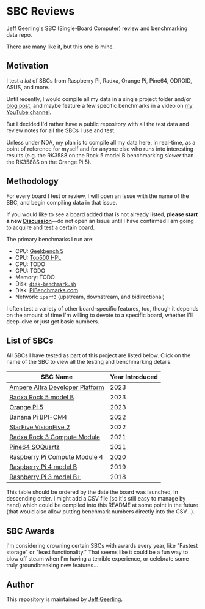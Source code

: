 # SBC Reviews

Jeff Geerling's SBC (Single-Board Computer) review and benchmarking data repo.

There are many like it, but this one is mine.

## Motivation

I test a _lot_ of SBCs from Raspberry Pi, Radxa, Orange Pi, Pine64, ODROID, ASUS, and more.

Until recently, I would compile all my data in a single project folder and/or [blog post](https://www.jeffgeerling.com/tags/sbc), and maybe feature a few specific benchmarks in a video on [my YouTube channel](https://www.youtube.com/c/JeffGeerling).

But I decided I'd rather have a public repository with all the test data and review notes for all the SBCs I use and test.

Unless under NDA, my plan is to compile all my data here, in real-time, as a point of reference for myself and for anyone else who runs into interesting results (e.g. the RK3588 on the Rock 5 model B benchmarking _slower_ than the RK3588S on the Orange Pi 5).

## Methodology

For every board I test or review, I will open an Issue with the name of the SBC, and begin compiling data in that issue.

If you would like to see a board added that is not already listed, **please start a new [Discussion](https://github.com/geerlingguy/sbc-reviews/discussions)**—do not open an Issue until I have confirmed I am going to acquire and test a certain board.

The primary benchmarks I run are:

  - CPU: [Geekbench 5](https://www.geekbench.com/download/)
  - CPU: [Top500 HPL](https://github.com/geerlingguy/top500-benchmark)
  - CPU: TODO
  - GPU: TODO
  - Memory: TODO
  - Disk: [`disk-benchmark.sh`](https://github.com/geerlingguy/pi-cluster/blob/master/benchmarks/disk-benchmark.sh)
  - Disk: [PiBenchmarks.com](https://pibenchmarks.com)
  - Network: `iperf3` (upstream, downstream, and bidirectional)

I often test a variety of other board-specific features, too, though it depends on the amount of time I'm willing to devote to a specific board, whether I'll deep-dive or just get basic numbers.

## List of SBCs

All SBCs I have tested as part of this project are listed below. Click on the name of the SBC to view all the testing and benchmarking details.

| SBC Name | Year Introduced |
| --- | --- |
| [Ampere Altra Developer Platform](https://github.com/geerlingguy/sbc-reviews/issues/19) | 2023 |
| [Radxa Rock 5 model B](https://github.com/geerlingguy/sbc-reviews/issues/3) | 2023 |
| [Orange Pi 5](https://github.com/geerlingguy/sbc-reviews/issues/5) | 2023 |
| [Banana Pi BPI-CM4](https://github.com/geerlingguy/sbc-reviews/issues/11) | 2022 |
| [StarFive VisionFive 2](https://github.com/geerlingguy/sbc-reviews/issues/10) | 2022 |
| [Radxa Rock 3 Compute Module](https://github.com/geerlingguy/sbc-reviews/issues/15) | 2021 |
| [Pine64 SOQuartz](https://github.com/geerlingguy/sbc-reviews/issues/7) | 2021 |
| [Raspberry Pi Compute Module 4](https://github.com/geerlingguy/sbc-reviews/issues/8) | 2020 |
| [Raspberry Pi 4 model B](https://github.com/geerlingguy/sbc-reviews/issues/4) | 2019 |
| [Raspberry Pi 3 model B+](https://github.com/geerlingguy/sbc-reviews/issues/16) | 2018 |

This table should be ordered by the date the board was launched, in descending order. I might add a CSV file (so it's still easy to manage by hand) which could be compiled into this README at some point in the future (that would also allow putting benchmark numbers directly into the CSV...).

## SBC Awards

I'm considering crowning certain SBCs with awards every year, like "Fastest storage" or "least functionality." That seems like it could be a fun way to blow off steam when I'm having a terrible experience, or celebrate some truly groundbreaking new features...

## Author

This repository is maintained by [Jeff Geerling](https://www.jeffgeerling.com).
